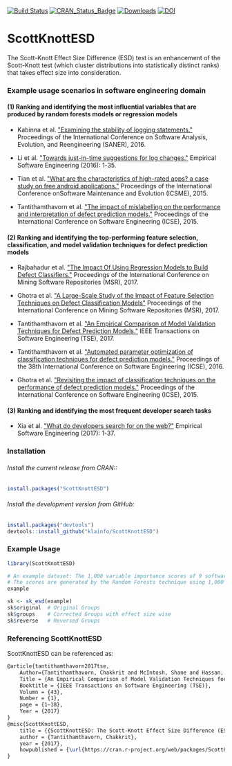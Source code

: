 [![Build Status](https://travis-ci.org/klainfo/ScottKnottESD.svg?branch=master)](https://travis-ci.org/klainfo/ScottKnottESD) 
[![CRAN_Status_Badge](http://www.r-pkg.org/badges/version/ScottKnottESD)](http://cran.r-project.org/web/packages/ScottKnottESD)
[![Downloads](http://cranlogs.r-pkg.org/badges/ScottKnottESD)](http://cran.rstudio.com/package=ScottKnottESD)
[![DOI](https://zenodo.org/badge/39927952.svg)](https://zenodo.org/badge/latestdoi/39927952)

# ScottKnottESD 
The Scott-Knott Effect Size Difference (ESD) test is an enhancement of the Scott-Knott test (which cluster distributions into statistically distinct ranks) that takes effect size into consideration.

### Example usage scenarios in software engineering domain

#### (1) Ranking and identifying the most influential variables that are produced by random forests models or regression models

- Kabinna et al. ["Examining the stability of logging statements."](https://users.encs.concordia.ca/~shang/pubs/SANER2016.pdf) Proceedings of the International Conference on Software Analysis, Evolution, and Reengineering (SANER), 2016.

- Li et al. ["Towards just-in-time suggestions for log changes."](https://users.encs.concordia.ca/~shang/pubs/EMSE2016_heng_logjit.pdf) Empirical Software Engineering (2016): 1-35.

- Tian et al. ["What are the characteristics of high-rated apps? a case study on free android applications."](http://sail.cs.queensu.ca/Downloads/ICSME2015_What-Are-the-Characteristics-of-High-Rated-Apps-A-Case-Study-on-Free-Android-Applications.pdf) Proceedings of the International Conference onSoftware Maintenance and Evolution (ICSME), 2015.

- Tantithamthavorn et al. ["The impact of mislabelling on the performance and interpretation of defect prediction models."](http://chakkrit.com/assets/papers/tantithamthavorn2015icse.pdf) Proceedings of the International Conference on Software Engineering (ICSE), 2015.

#### (2) Ranking and identifying the top-performing feature selection, classification, and model validation techniques for defect prediction models

- Rajbahadur et al. ["The Impact Of Using Regression Models to Build Defect Classifiers."](http://sail.cs.queensu.ca/Downloads/MSR2017_TheImpactOfUsingRegressionModelsToBuildDefectClassifiers.pdf) Proceedings of the International Conference on Mining Software Repositories (MSR), 2017.

- Ghotra et al. ["A Large-Scale Study of the Impact of Feature Selection Techniques on Defect Classification Models"](http://sail.cs.queensu.ca/Downloads/MSR2017_ALarge-ScaleStudyOfTheImpactOfFeatureSelectionTechniquesOnDefectClassificationModels.pdf) Proceedings of the International Conference on Mining Software Repositories (MSR), 2017.

- Tantithamthavorn et al. ["An Empirical Comparison of Model Validation Techniques for Defect Prediction Models."](http://chakkrit.com/assets/papers/tantithamthavorn2016mvt.pdf) IEEE Transactions on Software Engineering (TSE), 2017.

- Tantithamthavorn et al. ["Automated parameter optimization of classification techniques for defect prediction models."](http://chakkrit.com/assets/papers/tantithamthavorn2016icse.pdf) Proceedings of the 38th International Conference on Software Engineering (ICSE), 2016.

- Ghotra et al. ["Revisiting the impact of classification techniques on the performance of defect prediction models."](http://sail.cs.queensu.ca/Downloads/ICSE2015_RevisitingTheImpactOfClassificationTechniquesOnThePerformanceOfDefectPredictionModels.pdf) Proceedings of the International Conference on Software Engineering (ICSE), 2015.

#### (3) Ranking and identifying the most frequent developer search tasks

- Xia et al. ["What do developers search for on the web?"](http://sail.cs.queensu.ca/Downloads/EMSE2017_WhatDoDevelopersSearchForOnTheWeb.pdf) Empirical Software Engineering (2017): 1-37.

### Installation
######  Install the current release from CRAN::
```r
install.packages("ScottKnottESD")
```

###### Install the development version from GitHub:
```r
install.packages("devtools")
devtools::install_github("klainfo/ScottKnottESD")
```
### Example Usage
```r
library(ScottKnottESD)

# An example dataset: The 1,000 variable importance scores of 9 software metrics. 
# The scores are generated by the Random Forests technique using 1,000 out-of-sample bootstrap.
example

sk <- sk_esd(example)
sk$original  # Original Groups
sk$groups    # Corrected Groups with effect size wise
sk$reverse   # Reversed Groups
```

### Referencing ScottKnottESD
ScottKnottESD can be referenced as:
```tex
@article{tantithamthavorn2017tse,
    Author={Tantithamthavorn, Chakkrit and McIntosh, Shane and Hassan, Ahmed E. and Matsumoto, Kenichi},
    Title = {An Empirical Comparison of Model Validation Techniques for Defect Prediction Models},
    Booktitle = {IEEE Transactions on Software Engineering (TSE)},
    Volumn = {43},
    Number = {1},
    page = {1–18},
    Year = {2017}
}
@misc{ScottKnottESD,
    title = {{ScottKnottESD: The Scott-Knott Effect Size Difference (ESD) Test}},
    author = {Tantithamthavorn, Chakkrit},
    year = {2017},
    howpublished = {\url{https://cran.r-project.org/web/packages/ScottKnottESD/index.html}}
}
```